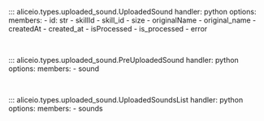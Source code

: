 ::: aliceio.types.uploaded_sound.UploadedSound
    handler: python
    options:
      members:
        - id: str
        - skillId
        - skill_id
        - size
        - originalName
        - original_name
        - createdAt
        - created_at
        - isProcessed
        - is_processed
        - error

<br/>

::: aliceio.types.uploaded_sound.PreUploadedSound
    handler: python
    options:
      members:
        - sound

<br/>

::: aliceio.types.uploaded_sound.UploadedSoundsList
    handler: python
    options:
      members:
        - sounds
